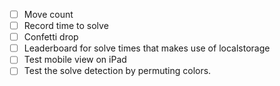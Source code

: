 - [ ] Move count
- [ ] Record time to solve
- [ ] Confetti drop
- [ ] Leaderboard for solve times that makes use of localstorage
- [ ] Test mobile view on iPad
- [ ] Test the solve detection by permuting colors.
